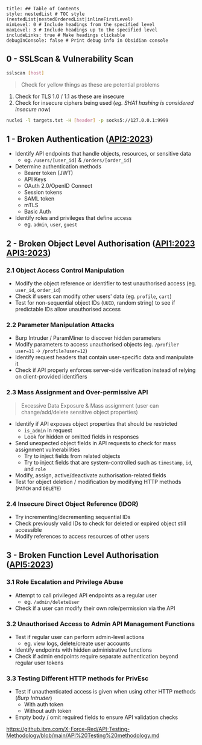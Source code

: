 ```table-of-contents
title: ## Table of Contents
style: nestedList # TOC style (nestedList|nestedOrderedList|inlineFirstLevel)
minLevel: 0 # Include headings from the specified level
maxLevel: 3 # Include headings up to the specified level
includeLinks: true # Make headings clickable
debugInConsole: false # Print debug info in Obsidian console
```

## 0 - SSLScan & Vulnerability Scan
```bash
sslscan [host]
```
> Check for yellow things as these are potential problems

1. Check for TLS 1.0 / 1.1 as these are insecure
2. Check for insecure ciphers being used (*eg. SHA1 hashing is considered insecure now*)

```bash
nuclei -l targets.txt -H [header] -p socks5://127.0.0.1:9999
```

## 1 - Broken Authentication ([API2:2023](https://owasp.org/API-Security/editions/2023/en/0xa2-broken-authentication/))
- Identify API endpoints that handle objects, resources, or sensitive data
	- eg. `/users/[user_id]` & `/orders/[order_id]`
- Determine authentication methods
	- Bearer token (JWT)
	- API Keys
	- OAuth 2.0/OpenID Connect
	- Session tokens
	- SAML token
	- mTLS
	- Basic Auth
- Identify roles and privileges that define access
	- eg. `admin`, `user`, `guest`

## 2 - Broken Object Level Authorisation ([API1:2023](https://owasp.org/API-Security/editions/2023/en/0xa1-broken-object-level-authorization/) [API3:2023](https://owasp.org/API-Security/editions/2023/en/0xa3-broken-object-property-level-authorization/))
### 2.1 Object Access Control Manipulation
- Modify the object reference or identifier to test unauthorised access (eg. `user_id`, `order_id`)
- Check if users can modify other users' data (eg. `profile`, `cart`)
- Test for non-sequential object IDs (`UUID`, random string) to see if predictable IDs allow unauthorised access

### 2.2 Parameter Manipulation Attacks
- Burp Intruder / ParamMiner to discover hidden parameters
- Modify parameters to access unauthorised objects (eg. `/profile?user=11` -> `/profile?user=12`)
- Identify request headers that contain user-specific data and manipulate it
- Check if API properly enforces server-side verification instead of relying on client-provided identifiers

### 2.3 Mass Assignment and Over-permissive API
> Excessive Data Exposure & Mass assignment (user can change/add/delete sensitive object properties)
- Identify if API exposes object properties that should be restricted
	- `is_admin` in request
	- Look for hidden or omitted fields in responses
- Send unexpected object fields in API requests to check for mass assignment vulnerabilities
	- Try to inject fields from related objects
	- Try to inject fields that are system-controlled such as `timestamp`, `id`, and `role`
- Modify, assign, active/deactivate authorisation-related fields
- Test for object deletion / modification by modifying HTTP methods (`PATCH` and `DELETE`)

### 2.4 Insecure Direct Object Reference (IDOR)
- Try incrementing/decrementing sequential IDs
- Check previously valid IDs to check for deleted or expired object still accessible
- Modify references to access resources of other users

## 3 - Broken Function Level Authorisation ([API5:2023](https://owasp.org/API-Security/editions/2023/en/0xa5-broken-function-level-authorization/))
### 3.1 Role Escalation and Privilege Abuse
- Attempt to call privileged API endpoints as a regular user
	- eg. `/admin/deleteUser`
- Check if a user can modify their own role/permission via the API

### 3.2 Unauthorised Access to Admin API Management Functions
- Test if regular user can perform admin-level actions
	- eg. view logs, delete/create user accounts
- Identify endpoints with hidden administrative functions
- Check if admin endpoints require separate authentication beyond regular user tokens

### 3.3 Testing Different HTTP methods for PrivEsc
 - Test if unauthenticated access is given when using other HTTP methods (*Burp Intruder*)
	 - With auth token
	 - Without auth token
- Empty body / omit required fields to ensure API validation checks

https://github.ibm.com/X-Force-Red/API-Testing-Methodology/blob/main/API%20Testing%20methodology.md